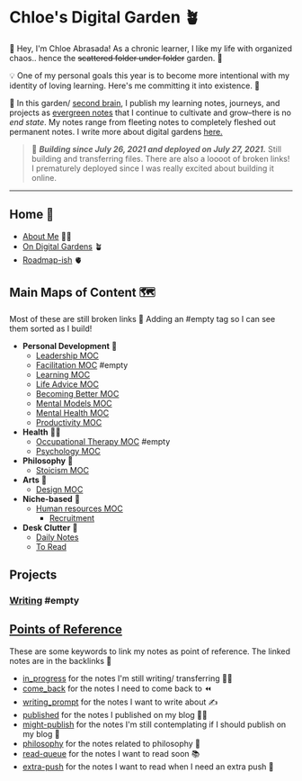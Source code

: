 # Chloe's Digital Garden 🪴
👋 Hey, I'm Chloe Abrasada! As a chronic learner, I like my life with organized chaos.. hence the ~~scattered folder under folder~~ garden. 📁

💡 One of my personal goals this year is to become more intentional with my identity of loving learning. Here's me committing it into existence. 🌸

🧠 In this garden/ [second brain](https://fortelabs.co/blog/basboverview/), I publish my learning notes, journeys, and projects as [evergreen notes](https://mikegiannulis.com/how-to-take-evergreen-notes/) that I continue to cultivate and grow–there is no *end state*. My notes range from fleeting notes to completely fleshed out permanent notes. I write more about digital gardens [here.](notes/home/garden.md)

> 💪  ***Building since July 26, 2021 and deployed on July 27, 2021.*** Still building and transferring files. There are also a loooot of broken links! I prematurely deployed since I was really excited about building it online. 

---

## Home 🏡
- [About Me](notes/home/about.md) 🧘‍♀️
- [On Digital Gardens](notes/home/garden.md) 🪴
- [Roadmap-ish](notes/home/roadmap.md) 🫀


## Main Maps of Content 🗺

Most of these are still broken links 🍒 Adding an #empty tag so I can see them sorted as I build!

- **Personal Development** 💪
	- [Leadership MOC](moc/leadership.md)
	- [Facilitation MOC](moc/facilitation.md) #empty 
	- [Learning MOC](moc/learning.md)
	- [Life Advice MOC](moc/lifeadvice.md)
	- [Becoming Better MOC](moc/better.md)
	- [Mental Models MOC](moc/mental-models.md)
	- [Mental Health MOC](moc/mh.md) 
	- [Productivity MOC](moc/productivity.md)
- **Health** 👩‍⚕️
	- [Occupational Therapy MOC](moc/ot.md) #empty 
	- [Psychology MOC](moc/psycho.md)
- **Philosophy** 🤲
	- [Stoicism MOC](moc/stoicism.md)
- **Arts** 🎨
	- [Design MOC](moc/design.md)
- **Niche-based** 🥰
	- [Human resources MOC](moc/hr.md)
		- [Recruitment](notes/niche/hr/recruitment.md) 
- **Desk Clutter** 🧩
	- [Daily Notes](moc/daily-notes.md)
	- [To Read](moc/to-read.md)

## Projects
### [Writing](moc/writing.md) #empty 


## [Points of Reference](moc/por.md)
These are some keywords to link my notes as point of reference. The linked notes are in the backlinks 🎒

- [in_progress](notes/por/in-progress.md) for the notes I'm still writing/ transferring 👷‍♀️
- [come_back](notes/por/come_back.md) for the notes I need to come back to ⏪
- [writing_prompt](notes/por/wri-prompt.md) for the notes I want to write about ✍️
- [published](notes/por/published.md) for the notes I published on my blog 👩‍💻
- [might-publish](notes/por/might-publish.md) for the notes I'm still contemplating if I should publish on my blog 🤔
- [philosophy](notes/por/philo.md) for the notes related to philosophy 💭
- [read-queue](notes/por/read-queue.md) for the notes I want to read soon 📚
- [extra-push](notes/por/extra-push.md) for the notes I want to read when I need an extra push 💖